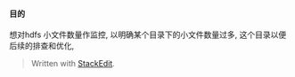 #### 目的 
想对hdfs 小文件数量作监控, 以明确某个目录下的小文件数量过多, 这个目录以便后续的排查和优化, 



> Written with [StackEdit](https://stackedit.io/).
<!--stackedit_data:
eyJoaXN0b3J5IjpbMTM0NTk4Mzk1NV19
-->